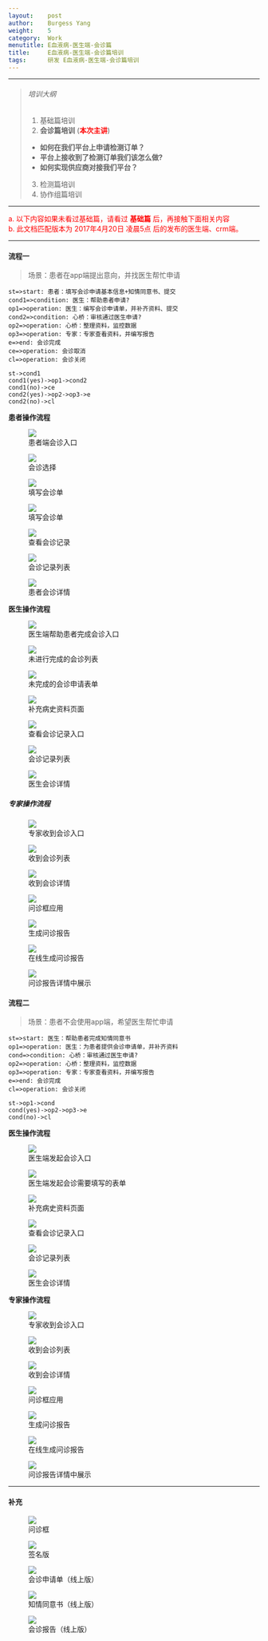 ```yaml
---
layout:    post
author:    Burgess Yang
weight:    5
category:  Work          
menutitle: E血液病-医生端-会诊篇
title:     E血液病-医生端-会诊篇培训
tags:      研发 E血液病-医生端-会诊篇培训
---
```


<style>
.fr {color:red}
.fg {color:green}
.fdg {color: #666} 

.tc {text-align:center}
</style>

--- 

> ###### 培训大纲
> 1. 基础篇培训
> 2. **会诊篇培训** (**<span class='fr'>本次主讲</span>**)
>   - **如何在我们平台上申请检测订单？**
>   - **平台上接收到了检测订单我们该怎么做?**
>   - **如何实现供应商对接我们平台？**
> 3. 检测篇培训
> 4. 协作组篇培训

--- 

<div class="tip fr">
a. 以下内容如果未看过基础篇，请看过 <b>基础篇</b> 后，再接触下面相关内容<br/>
b. 此文档匹配版本为 2017年4月20日 凌晨5点 后的发布的医生端、crm端。
</div>

---

#### 流程一
> 场景：患者在app端提出意向，并找医生帮忙申请

```flow
st=>start: 患者：填写会诊申请基本信息+知情同意书、提交
cond1=>condition: 医生：帮助患者申请?
op1=>operation: 医生：编写会诊申请单，并补齐资料、提交
cond2=>condition: 心桥：审核通过医生申请?
op2=>operation: 心桥：整理资料，监控数据
op3=>operation: 专家：专家查看资料，并编写报告
e=>end: 会诊完成
ce=>operation: 会诊取消
cl=>operation: 会诊关闭

st->cond1
cond1(yes)->op1->cond2
cond1(no)->ce
cond2(yes)->op2->op3->e
cond2(no)->cl
```

**患者操作流程**
<div class="album">
   <figure>
      <img src="{{ "/media/img/20170420/a_1.png" | absolute_url }}" />
      <figcaption>患者端会诊入口</figcaption>
   </figure>
   <figure>
      <img src="{{ "/media/img/20170420/a_2.png" | absolute_url }}" />
      <figcaption>会诊选择</figcaption>
   </figure>
   <figure>
      <img src="{{ "/media/img/20170420/a_3.png" | absolute_url }}" />
      <figcaption>填写会诊单</figcaption>
   </figure>
   <figure>
      <img src="{{ "/media/img/20170420/a_4.png" | absolute_url }}" />
      <figcaption>填写会诊单</figcaption>
   </figure>
   <figure>
      <img src="{{ "/media/img/20170420/a_5.png" | absolute_url }}" />
      <figcaption>查看会诊记录</figcaption>
   </figure>
   <figure>
      <img src="{{ "/media/img/20170420/a_6.png" | absolute_url }}" />
      <figcaption>会诊记录列表</figcaption>
   </figure>
   <figure>
      <img src="{{ "/media/img/20170420/a_7.png" | absolute_url }}" />
      <figcaption>患者会诊详情</figcaption>
   </figure>
</div>

**医生操作流程**
<div class="album">
   <figure>
      <img src="{{ "/media/img/20170420/b_1.png" | absolute_url }}" />
      <figcaption>医生端帮助患者完成会诊入口</figcaption>
   </figure>
   <figure>
      <img src="{{ "/media/img/20170420/b_2.png" | absolute_url }}" />
      <figcaption>未进行完成的会诊列表</figcaption>
   </figure>
   <figure>
      <img src="{{ "/media/img/20170420/b_3.png" | absolute_url }}" />
      <figcaption>未完成的会诊申请表单</figcaption>
   </figure>
   <figure>
      <img src="{{ "/media/img/20170420/b_4.png" | absolute_url }}" />
      <figcaption>补充病史资料页面</figcaption>
   </figure>
   <figure>
      <img src="{{ "/media/img/20170420/b_5.png" | absolute_url }}" />
      <figcaption>查看会诊记录入口</figcaption>
   </figure>
   <figure>
      <img src="{{ "/media/img/20170420/b_6.png" | absolute_url }}" />
      <figcaption>会诊记录列表</figcaption>
   </figure>
   <figure>
      <img src="{{ "/media/img/20170420/b_7.png" | absolute_url }}" />
      <figcaption>医生会诊详情</figcaption>
   </figure>
</div>

##### **专家操作流程**
<div class="album">
   <figure>
      <img src="{{ "/media/img/20170420/c_1.png" | absolute_url }}" />
      <figcaption>专家收到会诊入口</figcaption>
   </figure>
   <figure>
      <img src="{{ "/media/img/20170420/c_2.png" | absolute_url }}" />
      <figcaption>收到会诊列表</figcaption>
   </figure>
   <figure>
      <img src="{{ "/media/img/20170420/c_3.png" | absolute_url }}" />
      <figcaption>收到会诊详情</figcaption>
   </figure>
   <figure>
      <img src="{{ "/media/img/20170420/c_4.png" | absolute_url }}" />
      <figcaption>问诊框应用</figcaption>
   </figure>
   <figure>
      <img src="{{ "/media/img/20170420/c_5.png" | absolute_url }}" />
      <figcaption>生成问诊报告</figcaption>
   </figure>
   <figure>
      <img src="{{ "/media/img/20170420/c_6.png" | absolute_url }}" />
      <figcaption>在线生成问诊报告</figcaption>
   </figure>
   <figure>
      <img src="{{ "/media/img/20170420/c_7.png" | absolute_url }}" />
      <figcaption>问诊报告详情中展示</figcaption>
   </figure>
</div>


#### 流程二
> 场景：患者不会使用app端，希望医生帮忙申请

```flow
st=>start: 医生：帮助患者完成知情同意书
op1=>operation: 医生：为患者提供会诊申请单，并补齐资料
cond=>condition: 心桥：审核通过医生申请?
op2=>operation: 心桥：整理资料，监控数据
op3=>operation: 专家：专家查看资料，并编写报告
e=>end: 会诊完成
cl=>operation: 会诊关闭

st->op1->cond
cond(yes)->op2->op3->e
cond(no)->cl
```

**医生操作流程**
<div class="album">
   <figure>
      <img src="{{ "/media/img/20170420/d_1.png" | absolute_url }}" />
      <figcaption>医生端发起会诊入口</figcaption>
   </figure>
   <figure>
      <img src="{{ "/media/img/20170420/d_2.png" | absolute_url }}" />
      <figcaption>医生端发起会诊需要填写的表单</figcaption>
   </figure>
   <figure>
      <img src="{{ "/media/img/20170420/b_4.png" | absolute_url }}" />
      <figcaption>补充病史资料页面</figcaption>
   </figure>
   <figure>
      <img src="{{ "/media/img/20170420/b_5.png" | absolute_url }}" />
      <figcaption>查看会诊记录入口</figcaption>
   </figure>
   <figure>
      <img src="{{ "/media/img/20170420/b_6.png" | absolute_url }}" />
      <figcaption>会诊记录列表</figcaption>
   </figure>
   <figure>
      <img src="{{ "/media/img/20170420/b_7.png" | absolute_url }}" />
      <figcaption>医生会诊详情</figcaption>
   </figure>
</div>

**专家操作流程**
<div class="album">
   <figure>
      <img src="{{ "/media/img/20170420/c_1.png" | absolute_url }}" />
      <figcaption>专家收到会诊入口</figcaption>
   </figure>
   <figure>
      <img src="{{ "/media/img/20170420/c_2.png" | absolute_url }}" />
      <figcaption>收到会诊列表</figcaption>
   </figure>
   <figure>
      <img src="{{ "/media/img/20170420/c_3.png" | absolute_url }}" />
      <figcaption>收到会诊详情</figcaption>
   </figure>
   <figure>
      <img src="{{ "/media/img/20170420/c_4.png" | absolute_url }}" />
      <figcaption>问诊框应用</figcaption>
   </figure>
   <figure>
      <img src="{{ "/media/img/20170420/c_5.png" | absolute_url }}" />
      <figcaption>生成问诊报告</figcaption>
   </figure>
   <figure>
      <img src="{{ "/media/img/20170420/c_6.png" | absolute_url }}" />
      <figcaption>在线生成问诊报告</figcaption>
   </figure>
   <figure>
      <img src="{{ "/media/img/20170420/c_7.png" | absolute_url }}" />
      <figcaption>问诊报告详情中展示</figcaption>
   </figure>
</div>


----
#### 补充
<div class="album">
   <figure>
      <img src="{{ "/media/img/20170420/e_1.png" | absolute_url }}" />
      <figcaption>问诊框</figcaption>
   </figure>
   <figure>
      <img src="{{ "/media/img/20170420/e_2.png" | absolute_url }}" />
      <figcaption>签名版</figcaption>
   </figure>
   <figure>
      <img src="{{ "/media/img/20170420/e_3.png" | absolute_url }}" />
      <figcaption>会诊申请单（线上版）</figcaption>
   </figure>
   <figure>
      <img src="{{ "/media/img/20170420/e_4.png" | absolute_url }}" />
      <figcaption>知情同意书（线上版）</figcaption>
   </figure>
   <figure>
      <img src="{{ "/media/img/20170420/e_5.png" | absolute_url }}" />
      <figcaption>会诊报告（线上版）</figcaption>
   </figure>
</div>


